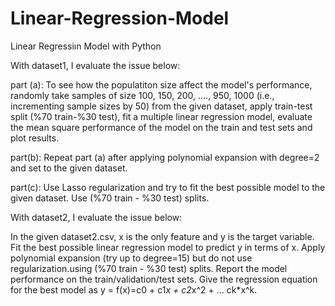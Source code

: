 # Linear-Regression-Model
Linear Regressiın Model with Python

With dataset1, I evaluate the issue below:

part (a): To see how the populatiton size affect the model's performance, randomly take samples of size 100, 150, 200, ...., 950, 1000 (i.e., incrementing sample sizes by 50) from the given dataset, apply train-test split (%70 train-%30 test), fit a multiple linear regression model, evaluate the mean square performance of the model on the train and test sets and plot results.

part(b): Repeat part (a) after applying polynomial expansion with degree=2 and set to the given dataset.

part(c): Use Lasso regularization and try to fit the best possible model to the given dataset. Use (%70 train - %30 test) splits.


With dataset2, I evaluate the issue below:

In the given dataset2.csv, x is the only feature and y is the target variable.
Fit the best possible linear regression model to predict y in terms of x. Apply polynomial expansion (try up to degree=15) but do not use regularization.using (%70 train - %30 test)  splits. Report the model performance on the train/validation/test sets. Give the regression equation for the best model as y = f(x)=c0 + c1*x + c2*x^2 + ... ck*x^k.
